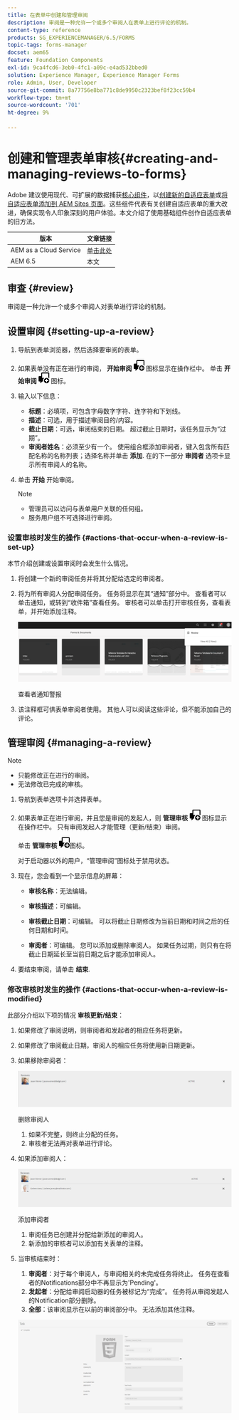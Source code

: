 ```yaml
---
title: 在表单中创建和管理审阅
description: 审阅是一种允许一个或多个审阅人在表单上进行评论的机制。
content-type: reference
products: SG_EXPERIENCEMANAGER/6.5/FORMS
topic-tags: forms-manager
docset: aem65
feature: Foundation Components
exl-id: 9ca4fcd6-3eb0-4fc1-a09c-e4ad532bbed0
solution: Experience Manager, Experience Manager Forms
role: Admin, User, Developer
source-git-commit: 8a77756e8ba771c8de9950c2323bef8f23cc59b4
workflow-type: tm+mt
source-wordcount: '701'
ht-degree: 9%

---
```


# 创建和管理表单审核{#creating-and-managing-reviews-to-forms}

<span class="preview">Adobe 建议使用现代、可扩展的数据捕获[核心组件](https://experienceleague.adobe.com/docs/experience-manager-core-components/using/adaptive-forms/introduction.html)，以[创建新的自适应表单](/help/forms/using/create-an-adaptive-form-core-components.md)或[将自适应表单添加到 AEM Sites 页面](/help/forms/using/create-or-add-an-adaptive-form-to-aem-sites-page.md)。这些组件代表有关创建自适应表单的重大改进，确保实现令人印象深刻的用户体验。本文介绍了使用基础组件创作自适应表单的旧方法。</span>

| 版本 | 文章链接 |
| -------- | ---------------------------- |
| AEM as a Cloud Service | [单击此处](https://experienceleague.adobe.com/docs/experience-manager-cloud-service/content/forms/adaptive-forms-authoring/authoring-adaptive-forms-foundation-components/create-reviews-forms.html) |
| AEM 6.5 | 本文 |

## 审查 {#review}

审阅是一种允许一个或多个审阅人对表单进行评论的机制。

## 设置审阅 {#setting-up-a-review}

1. 导航到表单浏览器，然后选择要审阅的表单。
1. 如果表单没有正在进行的审阅， **开始审阅** ![aem6forms_review_chat_comment](assets/aem6forms_review_chat_comment.png) 图标显示在操作栏中。 单击 **开始审阅** ![aem6forms_review_chat_comment](assets/aem6forms_review_chat_comment.png) 图标。
1. 输入以下信息：

   * **标题**：必填项，可包含字母数字字符、连字符和下划线。
   * **描述**：可选，用于描述审阅目的/内容。
   * **截止日期**：可选，审阅结束的日期。 超过截止日期时，该任务显示为“过期”。
   * **审阅者姓名**：必须至少有一个。 使用组合框添加审阅者，键入包含所有匹配名称的名称列表；选择名称并单击 **添加**. 在的下一部分 **审阅者** 选项卡显示所有审阅人的名称。

1. 单击 **开始** 开始审阅。

   >[!NOTE]
   >
   >* 管理员可以访问与表单用户关联的任何组。
   >* 服务用户组不可选择进行审阅。

### 设置审核时发生的操作 {#actions-that-occur-when-a-review-is-set-up}

本节介绍创建或设置审阅时会发生什么情况。

1. 将创建一个新的审阅任务并将其分配给选定的审阅者。
1. 将为所有审阅人分配审阅任务。 任务将显示在其“通知”部分中。 查看者可以单击通知，或转到“收件箱”查看任务。 审核者可以单击打开审核任务，查看表单，并开始添加注释。

   ![查看者通知警报](assets/review-notification-img.png)

   查看者通知警报

1. 该注释框可供表单审阅者使用。 其他人可以阅读这些评论，但不能添加自己的评论。

## 管理审阅 {#managing-a-review}

>[!NOTE]
>
>* 只能修改正在进行的审阅。
>* 无法修改已完成的审核。

1. 导航到表单选项卡并选择表单。

1. 如果表单正在进行审阅，并且您是审阅的发起人，则 **管理审核** ![aem6forms_review_chat_comment](assets/aem6forms_review_chat_comment.png) 图标显示在操作栏中。 只有审阅发起人才能管理（更新/结束）审阅。

   单击 **管理审核** ![aem6forms_review_chat_comment](assets/aem6forms_review_chat_comment.png)图标。

   对于启动器以外的用户，“管理审阅”图标处于禁用状态。

1. 现在，您会看到一个显示信息的屏幕：

   * **审核名称**：无法编辑。

   * **审核描述**：可编辑。

   * **审核截止日期**：可编辑。 可以将截止日期修改为当前日期和时间之后的任何日期和时间。

   * **审阅者**：可编辑。 您可以添加或删除审阅人。 如果任务过期，则只有在将截止日期延长至当前日期之后才能添加审阅人。

1. 要结束审阅，请单击 **结束**.

### 修改审核时发生的操作 {#actions-that-occur-when-a-review-is-modified}

此部分介绍以下项的情况 **审核更新/结束**：

1. 如果修改了审阅说明，则审阅者和发起者的相应任务将更新。
1. 如果修改了审阅截止日期，审阅人的相应任务将使用新日期更新。

1. 如果移除审阅者：

   ![删除审阅人](assets/removeduser.png)

   删除审阅人

   1. 如果不完整，则终止分配的任务。
   1. 审核者无法再对表单进行评论。

1. 如果添加审阅人：

   ![添加审阅者](assets/addedreviewer.png)

   添加审阅者

   1. 审阅任务已创建并分配给新添加的审阅人。
   1. 新添加的审核者可以添加有关表单的注释。

1. 当审核结束时：

   1. **审阅者**：对于每个审阅人，与审阅相关的未完成任务将终止。 任务在查看者的Notifications部分中不再显示为&#39;Pending&#39;。
   1. **发起者**：分配给审阅启动器的任务被标记为“完成”。 任务将从审阅发起人的Notification部分删除。
   1. **全部**：该审阅显示在以前的审阅部分中。 无法添加其他注释。

   ![审查完成](assets/review-complete-imgg.png)
